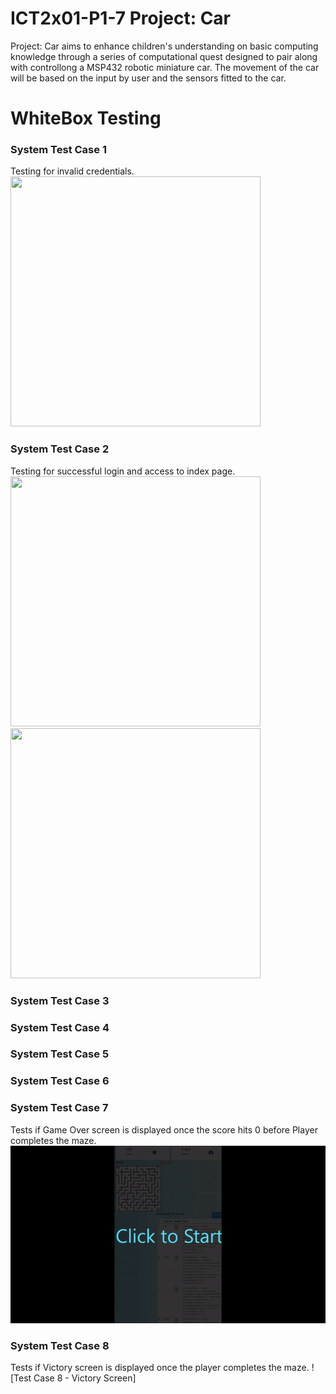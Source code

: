 # ICT2x01-P1-7 Project: Car
Project: Car aims to enhance children's understanding on basic computing knowledge through a series of computational quest designed to pair along with controllong a MSP432 robotic miniature car. The movement of the car will be based on the input by user and the sensors fitted to the car. 


# WhiteBox Testing
### System Test Case 1
Testing for invalid credentials. 
<img src="https://user-images.githubusercontent.com/75107062/144883930-5eeda14a-4c35-451f-bb92-00b57921f720.png" width="400" height="400">

### System Test Case 2
Testing for successful login and access to index page.
<img src="https://user-images.githubusercontent.com/75107062/144883973-17f9b5b6-2008-4d22-bdac-9c61785e4f7f.png" width="400" height="400">
<img src="https://user-images.githubusercontent.com/75107062/144883982-42bc9e19-5fe2-4231-a06d-24c7a263221c.png" width="400" height="400">


### System Test Case 3
### System Test Case 4
### System Test Case 5
### System Test Case 6
### System Test Case 7
Tests if Game Over screen is displayed once the score hits 0 before Player completes the maze.
![Test Case 7 - Gameover Screen](/testcases/gameover.gif)
### System Test Case 8
Tests if Victory screen is displayed once the player completes the maze.
![Test Case 8 - Victory Screen]
